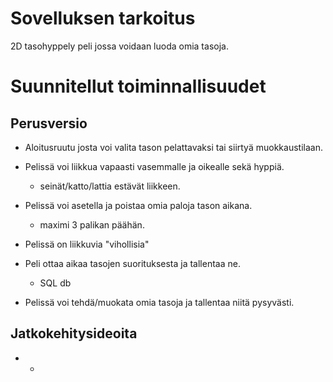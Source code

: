 # Sovelluksen tarkoitus
2D tasohyppely peli jossa voidaan luoda omia tasoja.

# Suunnitellut toiminnallisuudet

## Perusversio

- Aloitusruutu josta voi valita tason pelattavaksi tai siirtyä muokkaustilaan.
		
- Pelissä voi liikkua vapaasti vasemmalle ja oikealle sekä hyppiä.
	- seinät/katto/lattia estävät liikkeen.
	
- Pelissä voi asetella ja poistaa omia paloja tason aikana.
	- maximi 3 palikan päähän.
	
- Pelissä on liikkuvia "vihollisia"

- Peli ottaa aikaa tasojen suorituksesta ja tallentaa ne.
	- SQL db
	
- Pelissä voi tehdä/muokata omia tasoja ja tallentaa niitä pysyvästi.

## Jatkokehitysideoita

- -
